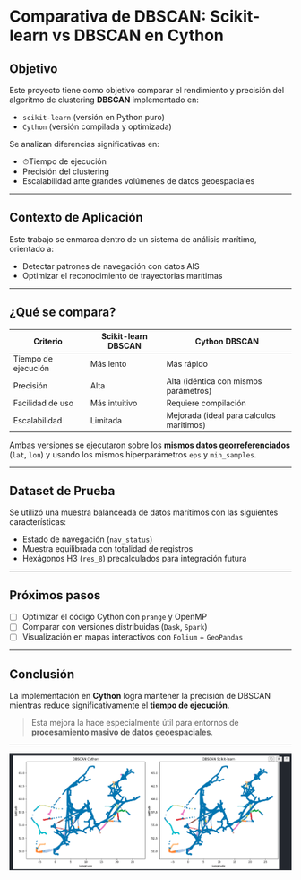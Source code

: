 # Comparativa de DBSCAN: Scikit-learn vs DBSCAN en Cython

## Objetivo

Este proyecto tiene como objetivo comparar el rendimiento y precisión del algoritmo de clustering **DBSCAN** implementado en:

- `scikit-learn` (versión en Python puro)
-  `Cython` (versión compilada y optimizada)

Se analizan diferencias significativas en:

- ⏱Tiempo de ejecución
- Precisión del clustering
-  Escalabilidad ante grandes volúmenes de datos geoespaciales

---

## Contexto de Aplicación

Este trabajo se enmarca dentro de un sistema de análisis marítimo, orientado a:

- Detectar patrones de navegación con datos AIS
- Optimizar el reconocimiento de trayectorias marítimas

---

##  ¿Qué se compara?

| Criterio               | Scikit-learn DBSCAN | Cython DBSCAN |
|------------------------|---------------------|----------------|
| Tiempo de ejecución    | Más lento            |  Más rápido |
| Precisión              | Alta                 | Alta (idéntica con mismos parámetros) |
| Facilidad de uso       | Más intuitivo     | Requiere compilación |
| Escalabilidad          | Limitada             |  Mejorada (ideal para calculos maritimos) |

Ambas versiones se ejecutaron sobre los **mismos datos georreferenciados** (`lat`, `lon`) y usando los mismos hiperparámetros `eps` y `min_samples`.

---

##  Dataset de Prueba

Se utilizó una muestra balanceada de datos marítimos con las siguientes características:

- Estado de navegación (`nav_status`)
- Muestra equilibrada con totalidad de registros
- Hexágonos H3 (`res_8`) precalculados para integración futura

---

##  Próximos pasos

- [ ] Optimizar el código Cython con `prange` y OpenMP
- [ ] Comparar con versiones distribuidas (`Dask`, `Spark`)
- [ ] Visualización en mapas interactivos con `Folium` + `GeoPandas`

---

## Conclusión

La implementación en **Cython** logra mantener la precisión de DBSCAN mientras reduce significativamente el **tiempo de ejecución**.

> Esta mejora la hace especialmente útil para entornos de **procesamiento masivo de datos geoespaciales**.

---

![Comparación de resultados entre Scikit-learn y Cython DBSCAN](Comparacion-resultados.png)

